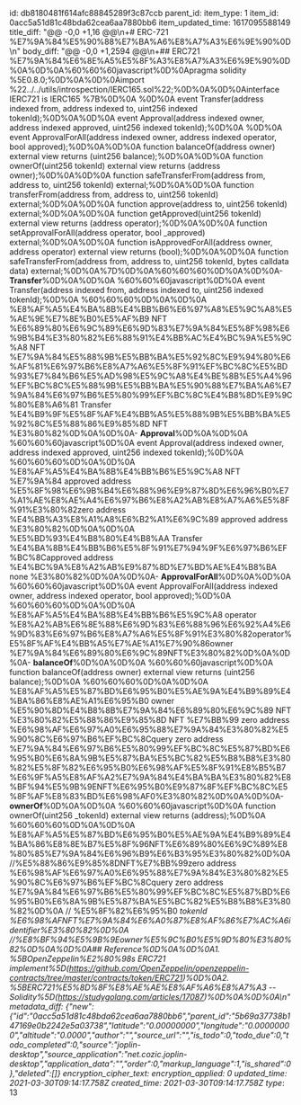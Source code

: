 id: db8180481f614afc88845289f3c87ccb
parent_id: 
item_type: 1
item_id: 0acc5a51d81c48bda62cea6aa7880bb6
item_updated_time: 1617095588149
title_diff: "@@ -0,0 +1,16 @@\\n+# ERC-721 %E7%9A%84%E5%90%88%E7%BA%A6%E8%A7%A3%E6%9E%90%0D\\n"
body_diff: "@@ -0,0 +1,2594 @@\\n+## ERC721 %E7%9A%84%E6%8E%A5%E5%8F%A3%E8%A7%A3%E6%9E%90%0D%0A%0D%0A%60%60%60javascript%0D%0Apragma solidity %5E0.8.0;%0D%0A%0D%0Aimport %22../../utils/introspection/IERC165.sol%22;%0D%0A%0D%0Ainterface IERC721 is IERC165 %7B%0D%0A   %0D%0A    event Transfer(address indexed from, address indexed to, uint256 indexed tokenId);%0D%0A%0D%0A    event Approval(address indexed owner, address indexed approved, uint256 indexed tokenId);%0D%0A    %0D%0A    event ApprovalForAll(address indexed owner, address indexed operator, bool approved);%0D%0A%0D%0A    function balanceOf(address owner) external view returns (uint256 balance);%0D%0A%0D%0A    function ownerOf(uint256 tokenId) external view returns (address owner);%0D%0A%0D%0A    function safeTransferFrom(address from, address to, uint256 tokenId) external;%0D%0A%0D%0A    function transferFrom(address from, address to, uint256 tokenId) external;%0D%0A%0D%0A    function approve(address to, uint256 tokenId) external;%0D%0A%0D%0A    function getApproved(uint256 tokenId) external view returns (address operator);%0D%0A%0D%0A    function setApprovalForAll(address operator, bool _approved) external;%0D%0A%0D%0A    function isApprovedForAll(address owner, address operator) external view returns (bool);%0D%0A%0D%0A    function safeTransferFrom(address from, address to, uint256 tokenId, bytes calldata data) external;%0D%0A%7D%0D%0A%60%60%60%0D%0A%0D%0A- **Transfer**%0D%0A%0D%0A  %60%60%60javascript%0D%0A  event Transfer(address indexed from, address indexed to, uint256 indexed tokenId);%0D%0A  %60%60%60%0D%0A%0D%0A  %E8%AF%A5%E4%BA%8B%E4%BB%B6%E6%97%A8%E5%9C%A8%E5%AE%9E%E7%8E%B0%E5%AF%B9 NFT %E6%89%80%E6%9C%89%E6%9D%83%E7%9A%84%E5%8F%98%E6%9B%B4%E3%80%82%E6%88%91%E4%BB%AC%E4%BC%9A%E5%9C%A8 NFT %E7%9A%84%E5%88%9B%E5%BB%BA%E5%92%8C%E9%94%80%E6%AF%81%E6%97%B6%E8%A7%A6%E5%8F%91%EF%BC%8C%E5%BD%93%E7%84%B6%E5%AD%98%E5%9C%A8%E4%BE%8B%E5%A4%96%EF%BC%8C%E5%88%9B%E5%BB%BA%E5%90%88%E7%BA%A6%E7%9A%84%E6%97%B6%E5%80%99%EF%BC%8C%E4%B8%8D%E9%9C%80%E8%A6%81 Transfer %E4%B9%9F%E5%8F%AF%E4%BB%A5%E5%88%9B%E5%BB%BA%E5%92%8C%E5%88%86%E9%85%8D NFT %E3%80%82%0D%0A%0D%0A- **Approval**%0D%0A%0D%0A  %60%60%60javascript%0D%0A  event Approval(address indexed owner, address indexed approved, uint256 indexed tokenId);%0D%0A  %60%60%60%0D%0A%0D%0A  %E8%AF%A5%E4%BA%8B%E4%BB%B6%E5%9C%A8 NFT %E7%9A%84 approved address %E5%8F%98%E6%9B%B4%E6%88%96%E9%87%8D%E6%96%B0%E7%A1%AE%E8%AE%A4%E6%97%B6%E8%A2%AB%E8%A7%A6%E5%8F%91%E3%80%82zero address %E4%BB%A3%E8%A1%A8%E6%B2%A1%E6%9C%89 approved address %E3%80%82%0D%0A%0D%0A  %E5%BD%93%E4%B8%80%E4%B8%AA Transfer %E4%BA%8B%E4%BB%B6%E5%8F%91%E7%94%9F%E6%97%B6%EF%BC%8Capproved address %E4%BC%9A%E8%A2%AB%E9%87%8D%E7%BD%AE%E4%B8%BA none %E3%80%82%0D%0A%0D%0A- **ApprovalForAll**%0D%0A%0D%0A  %60%60%60javascript%0D%0A  event ApprovalForAll(address indexed owner, address indexed operator, bool approved);%0D%0A  %60%60%60%0D%0A%0D%0A  %E8%AF%A5%E4%BA%8B%E4%BB%B6%E5%9C%A8 operator %E8%A2%AB%E6%8E%88%E6%9D%83%E6%88%96%E6%92%A4%E6%9D%83%E6%97%B6%E8%A7%A6%E5%8F%91%E3%80%82operator%E5%8F%AF%E4%BB%A5%E7%AE%A1%E7%90%86owner %E7%9A%84%E6%89%80%E6%9C%89NFT%E3%80%82%0D%0A%0D%0A- **balanceOf**%0D%0A%0D%0A  %60%60%60javascript%0D%0A  function balanceOf(address owner) external view returns (uint256 balance);%0D%0A  %60%60%60%0D%0A%0D%0A  %E8%AF%A5%E5%87%BD%E6%95%B0%E5%AE%9A%E4%B9%89%E4%BA%86%E8%AE%A1%E6%95%B0 owner %E5%90%8D%E4%B8%8B%E7%9A%84%E6%89%80%E6%9C%89 NFT %E3%80%82%E5%88%86%E9%85%8D NFT %E7%BB%99 zero address %E6%98%AF%E6%97%A0%E6%95%88%E7%9A%84%E3%80%82%E5%90%8C%E6%97%B6%EF%BC%8Cquery zero address %E7%9A%84%E6%97%B6%E5%80%99%EF%BC%8C%E5%87%BD%E6%95%B0%E6%8A%9B%E5%87%BA%E5%BC%82%E5%B8%B8%E3%80%82%E5%8F%82%E6%95%B0%E6%98%AF%E5%8F%91%E8%B5%B7%E6%9F%A5%E8%AF%A2%E7%9A%84%E4%BA%BA%E3%80%82%E8%BF%94%E5%9B%9ENFT%E6%95%B0%E9%87%8F%EF%BC%8C%E5%8F%AF%E8%83%BD%E6%98%AF0%E3%80%82%0D%0A%0D%0A- **ownerOf**%0D%0A%0D%0A  %60%60%60javascript%0D%0A  function ownerOf(uint256 _tokenId) external view returns (address);%0D%0A  %60%60%60%0D%0A%0D%0A  %E8%AF%A5%E5%87%BD%E6%95%B0%E5%AE%9A%E4%B9%89%E4%BA%86%E8%8E%B7%E5%8F%96NFT%E6%89%80%E6%9C%89%E8%80%85%E7%9A%84%E6%96%B9%E6%B3%95%E3%80%82%0D%0A  //%E5%88%86%E9%85%8DNFT%E7%BB%99zero address %E6%98%AF%E6%97%A0%E6%95%88%E7%9A%84%E3%80%82%E5%90%8C%E6%97%B6%EF%BC%8Cquery zero address %E7%9A%84%E6%97%B6%E5%80%99%EF%BC%8C%E5%87%BD%E6%95%B0%E6%8A%9B%E5%87%BA%E5%BC%82%E5%B8%B8%E3%80%82%0D%0A  // %E5%8F%82%E6%95%B0 _tokenId %E6%98%AFNFT%E7%9A%84%E6%A0%87%E8%AF%86%E7%AC%A6identifier%E3%80%82%0D%0A  //%E8%BF%94%E5%9B%9Eowner%E5%9C%B0%E5%9D%80%E3%80%82%0D%0A%0D%0A## Reference%0D%0A%0D%0A1. %5BOpenZeppelin%E2%80%98s ERC721 implement%5D(https://github.com/OpenZeppelin/openzeppelin-contracts/tree/master/contracts/token/ERC721)%0D%0A2. %5BERC721%E5%8D%8F%E8%AE%AE%E8%AF%A6%E8%A7%A3 --Solidity%5D(https://studygolang.com/articles/17087)%0D%0A%0D%0A\\n"
metadata_diff: {"new":{"id":"0acc5a51d81c48bda62cea6aa7880bb6","parent_id":"5b69a37738b147169e0b2242e5a03738","latitude":"0.00000000","longitude":"0.00000000","altitude":"0.0000","author":"","source_url":"","is_todo":0,"todo_due":0,"todo_completed":0,"source":"joplin-desktop","source_application":"net.cozic.joplin-desktop","application_data":"","order":0,"markup_language":1,"is_shared":0},"deleted":[]}
encryption_cipher_text: 
encryption_applied: 0
updated_time: 2021-03-30T09:14:17.758Z
created_time: 2021-03-30T09:14:17.758Z
type_: 13
